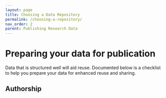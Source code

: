 ```yaml
---
layout: page
title: Choosing a Data Repository
permalink: /choosing-a-repository/
nav_order: 2
parent: Publishing Research Data
---
```


# Preparing your data for publication

Data that is structured well will aid reuse. Documented below is a checklist to help you prepare your data for enhanced reuse and sharing.


## Authorship